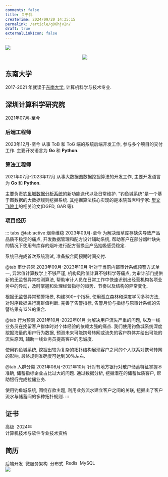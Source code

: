 ```yaml
---
comments: false
title: 关于我
createTime: 2024/09/20 14:35:15
permalink: /article/g06hjv2n/
draft: true
externalLinkIcon: false
---
```

![](/back_ground/github-header-image.png)

<div align=center>
  <img  src="https://readme-typing-svg.demolab.com?font=Fira+Code&weight=600&size=24&pause=1000&color=59c798&center=true&vCenter=true&random=false&width=280&lines=Welcome+to+my+blog">
</div>

## 东南大学
2017-2021 年就读于[东南大学](https://www.seu.edu.cn/), 计算机科学与技术专业. 

<CardGrid>
<LinkCard title="杨绍富" href="https://sfyangcs.github.io/"  icon="/avatar/ysf.jpg" description="实验室导师"/>
<LinkCard title="分布式无人车队列仿射变换" href="https://dingyuqi.com/pdf/thesis.pdf"  icon="/icon/southeast.png" description="本科阶段毕业论文"/>
</CardGrid>

## 深圳计算科学研究院
<Badge>2021年07月-至今</Badge>

### 后端工程师 
<Badge>2023年12月-至今</Badge>
从事 ToB 和 ToG 端的系统后端开发工作, 参与多个项目的交付工作. 主要开发语言为 **Go** 和 **Python**.

### 算法工程师 
<Badge>2021年07月-2023年12月</Badge>
从事大数据图数据挖掘算法的开发工作, 主要开发语言为 **Go** 和 **Python**. 

主要负责[钓鱼城数据分析系统](https://www.sics.ac.cn/col8/index)的新功能迭代以及日常维护. "钓鱼城系统"是一个基于图数据的大数据规则挖掘系统. 其挖掘算法核心实现的是本院首席科学家: [樊文飞院士](https://baike.baidu.com/item/%E6%A8%8A%E6%96%87%E9%A3%9E/11051353)的相关论文(DGFD, GAR 等).

### 项目经历
::: tabs
@tab:active 烟草维稳
<Badge>2023年09月-至今</Badge>
为解决烟草库存缺失导致产品品质不稳定的痛点, 开发数据管理和配方设计辅助系统, 帮助客户在部分烟叶缺失的情况下使用有库存的烟叶进行配方替换且产品抽吸感受稳定.

系统已完成首次系统测试, 准备按合同预期时间交付.

@tab 审计异常
<Badge>2023年09月-2023年10月</Badge>
针对于当前内部审计系统预警方式单一, 异常值计算数学上不够严谨, 机构风险值计算不够科学等痛点, 为审计部门提供新的无监督异常检测算法, 帮助审计人员在日常工作中快速识别出经营机构各项业务中的异动，及时掌握和处理经营指标的趋势、节奏以及结构的异常变化.

根据无监督异常预警场景, 构建300+个指标, 使用孤立森林和深度学习多种方法, 对时序数据进行离群值判断. 完善了告警指标, 告警月份与指标与原审计系统的告警结果有13%的重合.

@tab 行为预测
<Badge>2021年10月-2022年01月 </Badge>
为解决用户流失严重的问题, 以及一线业务员在挽留客户群体时对个体经验的依赖太强的痛点. 我们使用钓鱼城系统深度挖掘海量的用户行为数据, 预测未来可能携号转网或流失的客户群体并给出可能的流失原因, 辅助一线业务员提高客户的忠诚度.

使用钓鱼城系统, 挖掘出较为复杂的拓扑结构展现客户之间的个人联系对携号转网的影响, 最终规则准确度可达到30%左右.

@tab 人群分类
<Badge>2021年08月-2021年10月</Badge>
针对有地方银行对散户储蓄特征掌握不准确, 储蓄指标企业占比过大的问题. 通过数据分析, 挖掘潜在的储蓄优质客户, 帮助银行完成拉储业务.

使用钓鱼城系统, 围绕存款主题, 利用业务流水建立客户之间的关联, 挖掘出了客户流水与储蓄间的多种拓扑规则.
:::

## 证书
<LinkCard title="系统分析师" href="https://dingyuqi.com/pdf/certificate.pdf"  icon="/icon/ruankao.png">
<div style="display: flex; gap: 8px;">
    <Badge>高级</Badge> <Badge>2024年</Badge>
</div>
计算机技术与软件专业技术资格
</LinkCard>

## 简历
<LinkCard title="简历" href="https://dingyuqi.com/pdf/resumeV3.1.pdf" icon="/icon/OIP.png">
<div style="display: flex; gap: 8px;">
  <Badge>后端开发</Badge>
  <Badge>微服务架构</Badge>
  <Badge>分布式</Badge>
  <Badge>Redis</Badge>
  <Badge>MySQL</Badge>
</div>
<img src="https://skillicons.dev/icons?i=go,py,redis,mysql,postgres,linux,git,kubernetes,docker" />
</LinkCard>